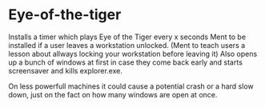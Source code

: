 # Eye-of-the-tiger

Installs a timer which plays Eye of the Tiger every x seconds
Ment to be installed if a user leaves a workstation unlocked. (Ment to teach users a lesson about allways locking your workstation before leaving it)
Also opens up a bunch of windows at first in case they come back early and starts screensaver and kills explorer.exe.

On less powerfull machines it could cause a potential crash or a hard slow down, just on the fact on how many windows are open at once.

